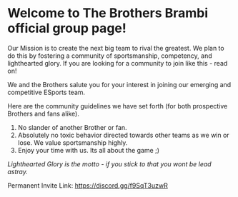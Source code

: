 # Welcome to The Brothers Brambi official group page!

Our Mission is to create the next big team to rival the greatest. We plan to do this by fostering a community of sportsmanship,
competency, and lighthearted glory. If you are looking for a community to join like this - read on!

We and the Brothers salute you for your interest in joining our emerging and competitive ESports team.

Here are the community guidelines we have set forth (for both prospective Brothers and fans alike).

1. No slander of another Brother or fan.
2. Absolutely no toxic behavior directed towards other teams as we win or lose. We value sportsmanship highly.
3. Enjoy your time with us. Its all about the game ;)


*Lighthearted Glory is the motto - if you stick to that you wont be lead astray.*


Permanent Invite Link: https://discord.gg/f9SqT3uzwR
